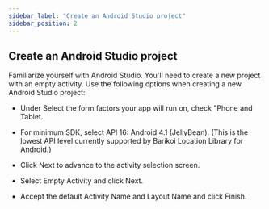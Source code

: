 ```yaml
---
sidebar_label: "Create an Android Studio project"
sidebar_position: 2
---
```


<head>
  <title>Barikoi Documentation</title>
</head>

## Create an Android Studio project

Familiarize yourself with Android Studio. You'll need to create a new project with an empty activity. Use the following options when creating a new Android Studio project:

- Under Select the form factors your app will run on, check "Phone and Tablet.

- For minimum SDK, select API 16: Android 4.1 (JellyBean). (This is the lowest API level currently supported by Barikoi Location Library for Android.)

- Click Next to advance to the activity selection screen.

- Select Empty Activity and click Next.

- Accept the default Activity Name and Layout Name and click Finish.
